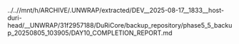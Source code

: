 ../..//mnt/h/ARCHIVE/.UNWRAP/extracted/DEV__2025-08-17__1833__host-duri-head/__UNWRAP/31f2957188/DuRiCore/backup_repository/phase5_5_backup_20250805_103905/DAY10_COMPLETION_REPORT.md